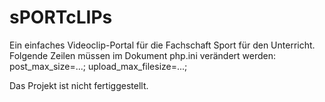 # sPORTcLIPs
Ein einfaches Videoclip-Portal für die Fachschaft Sport für den Unterricht.
Folgende Zeilen müssen im Dokument php.ini verändert werden:
  post_max_size=...;
  upload_max_filesize=...;

Das Projekt ist nicht fertiggestellt.
